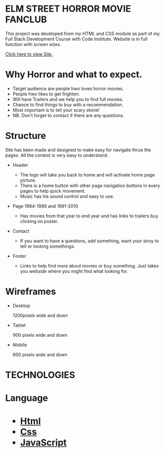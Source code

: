 <DOCTYPE html>
<html lang="eng">
<head>
    <meta charset="UTF-8">
    <meta name="viewport" content="width=device-width, initial-scale=1.0">
        <link rel="stylesheet" href="assets/css/style.css">
<head>
    <body>
        <h1>ELM STREET HORROR MOVIE FANCLUB</h1>
        <p>
        This project was developed from my HTML and CSS module as part of my Full Stack Development Course with Code Institute.
        Website is in full function with screen sizes. 
        </p>
        <a href="https://winnypohh.github.io/Elm-Street/" rel="nofollow">Click here to view Site.</a>
        <h1>Why Horror and what to expect.</h1>
        <ul>
        <li>Target audience are people hwo loves horror movies.</li>
        <li>People hwo likes to get frighten.</li>
        <li>Will have Trailers and we help you to find full movies. </li>
        <li>Chance to find things to buy with a recommendation.</li>
        <li>Most important is to tell your scary storie!</li>
        <li>NB. Don't forget to contact if there are any questions.</li>
        </ul>
        <h1>Structure</h1>
        <p>Site has been made and designed to make easy for navigate thrue the pages.
           All the contest is very easy to understand. 
        </p>
        <ul>
        <li>
        <p>Header</p>
        <ul>
        <li>The logo will take you back to home and will activate home page picture.</li>
        <li>There is a home button with other page navigation buttons in every pages to help quick movement.</li>
        <li>Music has his sound control and easy to use.</li>
        </ul>
        </li>
        <li>
        <p>Page 1984-1989 and 1991-2010</p>
        <ul>
        <li>Has movies from that year to end year and has links to trailers buy clicking on poster.</li>
        </ul>
        <li>
        <p>Contact</p>
        </li>
        <ul>
        <li>If you want to have a questions, add something, want your stroy to tell or looking somethings.</li>
        </ul>
        <li>
        <p>Footer</p>
        <ul>
        <li>Links to help find more about movies or buy something. Just takes you webside where you might find what looking for.</li>
        </ul>
        </ul>
        <h1>Wireframes</h1>
        <ul>
        <li>Desktop</li>
        <p>1200pixels wide and down</p>
        <li>Tablet</li>
        <p>900 pixels wide and down</p>
        <li>Mobile</li>
        <p>600 pixels wide and down</p>
        </ul>
        <h1>TECHNOLOGIES</h1>
        <h1>Language<h1>
        <ul>
        <li>
        <a href="https://et.wikipedia.org/wiki/HTML">Html</a>
        </li>
        <li>
        <a href="https://en.wikipedia.org/wiki/CSS">Css</a>
        </li>
        <li>
        <a href="https://en.wikipedia.org/wiki/JavaScript">JavaScript</a>
        </li>
        </ul>
    </body>
</html>

